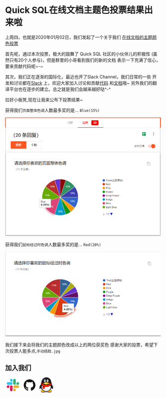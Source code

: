 # Quick SQL在线文档主题色投票结果出来啦

上周四，也就是2020年01月02日，我们发起了一个关于我们
[在线文档的主题颜色投票](https://form.chinagdg.org/forms/d/e/1FAIpQLSc4CdXZsDZO3jat8rPgm9VEjXfrqlPQB5DCOva0OTcFemp16w/viewform)

首先呢，通过本次投票，极大的鼓舞了 Quick SQL 社区的小伙伴儿的积极性
(虽然只有20个人参与)，但是群里的小哥看到我们的新的文档
表示一下充满了信心，要来贡献代码呢~-~

其次，我们正在逐渐的国际化，最近也开了Slack Channel，我们日常的一些
开发和讨论都在[Slack](https://quicksql.readthedocs.io/en/latest/community/channel/) 
上，欢迎大家加入讨论和贡献[代码](https://quicksql.readthedocs.io/en/latest/community/contribution-code/)
和[文档](https://quicksql.readthedocs.io/en/latest/community/contribution-docs/)哦~
另外我们的翻译平台也在逐步的建立。总之就是我们会越来越好哒^-^

拉好小板凳,现在让我来公布下投票结果~

获得我们`页面整体色调`人数最多奖的是... `Blue(15%)`

![primary](../../images/primary-color-count.png)

获得我们`鼠标经过时色调`人数最多奖的是... `Red(20%)`

![accent](../../images/accent-color-count.png)

我们接下来会将我们的主题颜色改成以上的两位获奖色
感谢大家的投票，希望下次投票人能多点,`手动捂脸.jpg`

## 加入我们

[![Slack](../../images/slack.png)](https://join.slack.com/t/quicksql/shared_invite/enQtODkwMzM0Njc3NTExLWQxNjRlY2M5YTlkMTk4OTM2YzhjMjUxYTUyN2VlNzJlNzQwM2E4YjkxNzA4MDllODg5NWUxNDY4MTMyMzczMWI)
[![Github](../../images/github.png)](https://github.com/qihoo360/Quicksql/issues)
[![QQ](../../images/qq.png)](https://jq.qq.com/?_wv=1027&k=5782R6F)





